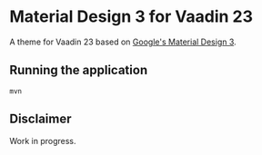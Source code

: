 # Material Design 3 for Vaadin 23

A theme for Vaadin 23 based on [Google's Material Design 3](https://m3.material.io/).

## Running the application

`mvn`

## Disclaimer

Work in progress.
